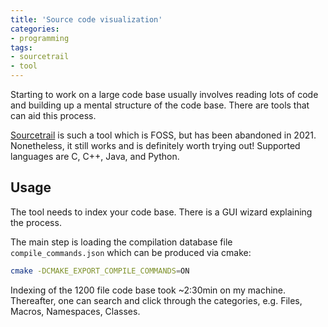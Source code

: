 ```yaml
---
title: 'Source code visualization'
categories:
- programming
tags:
- sourcetrail
- tool
---
```


Starting to work on a large code base usually involves reading lots of code and building up a mental structure of the code base.
There are tools that can aid this process.

[Sourcetrail](https://github.com/CoatiSoftware/Sourcetrail) is such a tool which is FOSS, but has been abandoned in 2021.
Nonetheless, it still works and is definitely worth trying out!
Supported languages are C, C++, Java, and Python.

## Usage

The tool needs to index your code base.
There is a GUI wizard explaining the process.

The main step is loading the compilation database file `compile_commands.json` which can be produced via cmake:
```bash
cmake -DCMAKE_EXPORT_COMPILE_COMMANDS=ON
```

Indexing of the 1200 file code base took ~2:30min on my machine.
Thereafter, one can search and click through the categories, e.g. Files, Macros, Namespaces, Classes.

